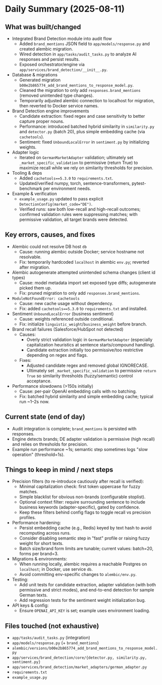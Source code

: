 # Daily Summary (2025-08-11)

## What was built/changed
- Integrated Brand Detection module into audit flow
  - Added `brand_mentions` JSON field to `app/models/response.py` and created alembic migration.
  - Wired detection in `app/tasks/audit_tasks.py` to analyze AI responses and persist results.
  - Exposed orchestrator/engine via `app/services/brand_detection/__init__.py`.
- Database & migrations
  - Generated migration `b00e2b865774_add_brand_mentions_to_response_model.py`.
  - Cleaned the migration to only add `responses.brand_mentions` (removed unintended type changes).
  - Temporarily adjusted alembic connection to localhost for migration, then reverted to Docker service names.
- Brand Detection engine improvements
  - Candidate extraction: fixed regex and case sensitivity to better capture proper nouns.
  - Performance: introduced batched hybrid similarity in `similarity.py` and `detector.py` (batch 20), plus simple embedding cache (via `cachetools`).
  - Sentiment: fixed `UnboundLocalError` in `sentiment.py` by initializing weights.
- Adapter logic
  - Iterated on `GermanMarketAdapter` validation; ultimately set `_market_specific_validation` to permissive (return True) to maximize recall while we rely on similarity thresholds for precision.
- Tooling & deps
  - Added `cachetools==5.3.0` to `requirements.txt`.
  - Updated/verified numpy, torch, sentence-transformers, pytest-benchmark per environment needs.
- Example & verification
  - `example_usage.py` updated to pass explicit `DetectionConfig(market_code="DE")`.
  - Verified runs: saw both low-recall and high-recall outcomes; confirmed validation rules were suppressing matches; with permissive validation, all target brands were detected.

## Key errors, causes, and fixes
- Alembic could not resolve DB host `db`
  - Cause: running alembic outside Docker; service hostname not resolvable.
  - Fix: temporarily hardcoded `localhost` in alembic `env.py`; reverted after migration.
- Alembic autogenerate attempted unintended schema changes (client id types)
  - Cause: model metadata import set exposed type diffs; autogenerate picked them up.
  - Fix: pruned migration to only add `responses.brand_mentions`.
- `ModuleNotFoundError: cachetools`
  - Cause: new cache usage without dependency.
  - Fix: added `cachetools==5.3.0` to `requirements.txt` and installed.
- Sentiment `UnboundLocalError` (business sentiment)
  - Cause: weights referenced outside conditional.
  - Fix: initialize `linguistic_weight`/`business_weight` before branch.
- Brand recall failures (Salesforce/HubSpot not detected)
  - Causes:
    - Overly strict validation logic in `GermanMarketAdapter` (especially capitalization heuristics at sentence starts/compound handling).
    - Candidate extraction initially too permissive/too restrictive depending on regex and flags.
  - Fixes:
    - Adjusted candidate regex and removed global IGNORECASE.
    - Ultimately set `_market_specific_validation` to permissive `return True` so similarity thresholds (fuzzy/semantic) control acceptance.
- Performance slowdowns (>150s initially)
  - Cause: per-pair OpenAI embedding calls with no batching.
  - Fix: batched hybrid similarity and simple embedding cache; typical run ~1–2s now.

## Current state (end of day)
- Audit integration is complete; `brand_mentions` is persisted with responses.
- Engine detects brands; DE adapter validation is permissive (high recall) and relies on thresholds for precision.
- Example run performance ~1s; semantic step sometimes logs "slow operation" (threshold=1s).

## Things to keep in mind / next steps
- Precision filters (to re-introduce cautiously after recall is verified):
  - Minimal capitalization check: first token uppercase for fuzzy matches.
  - Simple blacklist for obvious non-brands (configurable stoplist).
  - Optional context filter: require surrounding sentence to include business keywords (adapter-specific), gated by confidence.
  - Keep these filters behind config flags to toggle recall vs precision profiles.
- Performance hardening:
  - Persist embedding cache (e.g., Redis) keyed by text hash to avoid recomputing across runs.
  - Consider disabling semantic step in "fast" profile or raising fuzzy weight for short texts.
  - Batch size/brand form limits are tunable; current values: batch=20, forms per brand=3.
- Migrations & environments:
  - When running locally, alembic requires a reachable Postgres on `localhost`; in Docker, use service `db`.
  - Avoid committing env-specific changes to `alembic/env.py`.
- Testing:
  - Add unit tests for candidate extraction, adapter validation (with both permissive and strict modes), and end-to-end detection for sample German texts.
  - Add regression tests for the sentiment weight initialization bug.
- API keys & config:
  - Ensure `OPENAI_API_KEY` is set; example uses environment loading.

## Files touched (not exhaustive)
- `app/tasks/audit_tasks.py` (integration)
- `app/models/response.py` (+ `brand_mentions`)
- `alembic/versions/b00e2b865774_add_brand_mentions_to_response_model.py`
- `app/services/brand_detection/core/{detector.py, similarity.py, sentiment.py}`
- `app/services/brand_detection/market_adapters/german_adapter.py`
- `requirements.txt`
- `example_usage.py`
